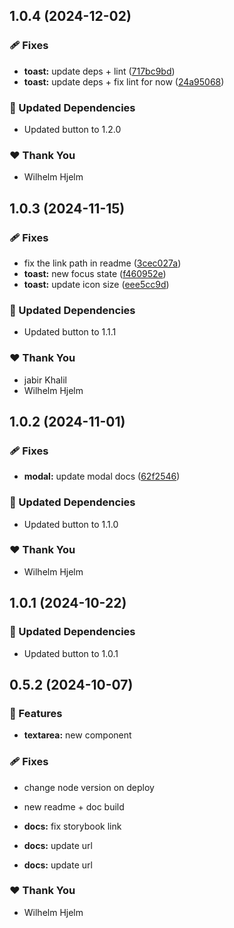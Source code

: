 ## 1.0.4 (2024-12-02)

### 🩹 Fixes

- **toast:** update deps + lint ([717bc9bd](https://github.com/migrationsverket/midas/commit/717bc9bd))
- **toast:** update deps + fix lint for now ([24a95068](https://github.com/migrationsverket/midas/commit/24a95068))

### 🧱 Updated Dependencies

- Updated button to 1.2.0

### ❤️  Thank You

- Wilhelm Hjelm

## 1.0.3 (2024-11-15)

### 🩹 Fixes

- fix the link path in readme ([3cec027a](https://github.com/migrationsverket/midas/commit/3cec027a))
- **toast:** new focus state ([f460952e](https://github.com/migrationsverket/midas/commit/f460952e))
- **toast:** update icon size ([eee5cc9d](https://github.com/migrationsverket/midas/commit/eee5cc9d))

### 🧱 Updated Dependencies

- Updated button to 1.1.1

### ❤️  Thank You

- jabir Khalil
- Wilhelm Hjelm

## 1.0.2 (2024-11-01)

### 🩹 Fixes

- **modal:** update modal docs ([62f2546](https://github.com/migrationsverket/midas/commit/62f2546))

### 🧱 Updated Dependencies

- Updated button to 1.1.0

### ❤️  Thank You

- Wilhelm Hjelm

## 1.0.1 (2024-10-22)

### 🧱 Updated Dependencies

- Updated button to 1.0.1

## 0.5.2 (2024-10-07)

### 🚀 Features

- **textarea:** new component

### 🩹 Fixes

- change node version on deploy

- new readme + doc build

- **docs:** fix storybook link

- **docs:** update url

- **docs:** update url

### ❤️ Thank You

- Wilhelm Hjelm
